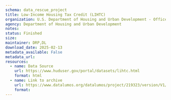 ```yaml
---
schema: data_rescue_project 
title: Low-Income Housing Tax Credit (LIHTC)
organization: U.S. Department of Housing and Urban Development - Office of Policy Development and Research
agency: Department of Housing and Urban Development
notes: 
status: Finished
size: 
maintainer: DRP,DL
download_date: 2025-02-13
metadata_available: False
metadata_url: 
resources:
  - name: Data Source
    url: https://www.huduser.gov/portal/datasets/lihtc.html
    format: html
  - name: Link to archive
    url: https://www.datalumos.org/datalumos/project/219323/version/V1/view
    format: 
---
```

